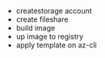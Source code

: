 * createstorage account
* create fileshare
* build image
* up  image to registry
* apply template on az-cli
